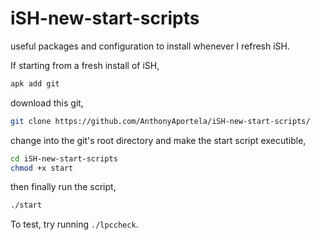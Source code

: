 # iSH-new-start-scripts
useful packages and configuration to install whenever I refresh iSH.

If starting from a fresh install of iSH,

```sh
apk add git
```

download this git,

```sh
git clone https://github.com/AnthonyAportela/iSH-new-start-scripts/
```

change into the git's root directory and make the start script executible,

```sh
cd iSH-new-start-scripts
chmod +x start
```

then finally run the script,

```sh
./start
```

To test, try running `./lpccheck`.

